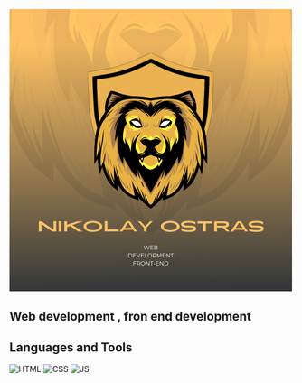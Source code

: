 ![Header](https://github.com/NikolayOstras/NikolayOstras/blob/main/assets/logo.png)
## Web development , fron end development

## Languages and Tools
![HTML](https://img.shields.io/badge/<HTML5>-<#FFC300>)
![CSS](https://img.shields.io/badge/<CSS3>-<#FFC300>)
![JS](https://img.shields.io/badge/<JavaScript(ES6)>-<#FFC300>)
